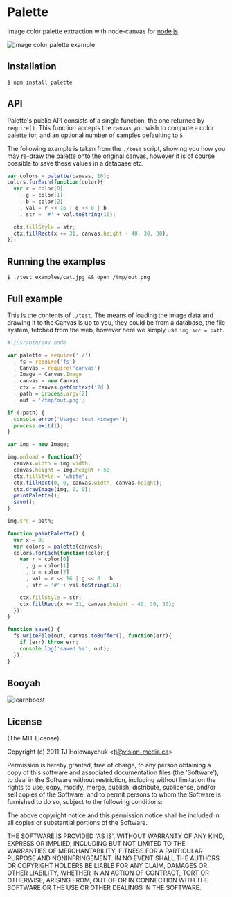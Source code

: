 
# Palette

  Image color palette extraction with node-canvas for [node.js](http://nodejs.org)

  ![image color palette example](http://f.cl.ly/items/3i0v0u251O3D0M020e20/Grab.png)

## Installation

```
$ npm install palette
```

## API

 Palette's public API consists of a single function, the one returned by `require()`. This function accepts the `canvas` you wish to compute a color palette for, and an optional number of samples defaulting to `5`.

 The following example is taken from the `./test` script, showing you how you may re-draw the palette onto the original canvas, however it is of course possible to save these values in a database etc.

```js
var colors = palette(canvas, 10);
colors.forEach(function(color){
  var r = color[0]
    , g = color[1]
    , b = color[2]
    , val = r << 16 | g << 8 | b
    , str = '#' + val.toString(16);

  ctx.fillStyle = str;
  ctx.fillRect(x += 31, canvas.height - 40, 30, 30);
});
```

## Running the examples

```
$ ./test examples/cat.jpg && open /tmp/out.png
```

## Full example

  This is the contents of `./test`. The means of loading the image data and drawing it to the Canvas is up to you, they could be from a database, the file system, fetched from the web, however here we simply use `img.src = path`.

```js
#!/usr/bin/env node

var palette = require('./')
  , fs = require('fs')
  , Canvas = require('canvas')
  , Image = Canvas.Image
  , canvas = new Canvas
  , ctx = canvas.getContext('2d')
  , path = process.argv[2]
  , out = '/tmp/out.png';

if (!path) {
  console.error('Usage: test <image>');
  process.exit(1);
}

var img = new Image;

img.onload = function(){
  canvas.width = img.width;
  canvas.height = img.height + 50;
  ctx.fillStyle = 'white';
  ctx.fillRect(0, 0, canvas.width, canvas.height);
  ctx.drawImage(img, 0, 0);
  paintPalette();
  save();
};

img.src = path;

function paintPalette() {
  var x = 0;
  var colors = palette(canvas);
  colors.forEach(function(color){
    var r = color[0]
      , g = color[1]
      , b = color[2]
      , val = r << 16 | g << 8 | b
      , str = '#' + val.toString(16);

    ctx.fillStyle = str;
    ctx.fillRect(x += 31, canvas.height - 40, 30, 30);
  });
}

function save() {
  fs.writeFile(out, canvas.toBuffer(), function(err){
    if (err) throw err;
    console.log('saved %s', out);
  });
}
```

## Booyah

 ![learnboost](http://f.cl.ly/items/3K3C1Z1006083Q00231q/Grab.png)

## License 

(The MIT License)

Copyright (c) 2011 TJ Holowaychuk &lt;tj@vision-media.ca&gt;

Permission is hereby granted, free of charge, to any person obtaining
a copy of this software and associated documentation files (the
'Software'), to deal in the Software without restriction, including
without limitation the rights to use, copy, modify, merge, publish,
distribute, sublicense, and/or sell copies of the Software, and to
permit persons to whom the Software is furnished to do so, subject to
the following conditions:

The above copyright notice and this permission notice shall be
included in all copies or substantial portions of the Software.

THE SOFTWARE IS PROVIDED 'AS IS', WITHOUT WARRANTY OF ANY KIND,
EXPRESS OR IMPLIED, INCLUDING BUT NOT LIMITED TO THE WARRANTIES OF
MERCHANTABILITY, FITNESS FOR A PARTICULAR PURPOSE AND NONINFRINGEMENT.
IN NO EVENT SHALL THE AUTHORS OR COPYRIGHT HOLDERS BE LIABLE FOR ANY
CLAIM, DAMAGES OR OTHER LIABILITY, WHETHER IN AN ACTION OF CONTRACT,
TORT OR OTHERWISE, ARISING FROM, OUT OF OR IN CONNECTION WITH THE
SOFTWARE OR THE USE OR OTHER DEALINGS IN THE SOFTWARE.